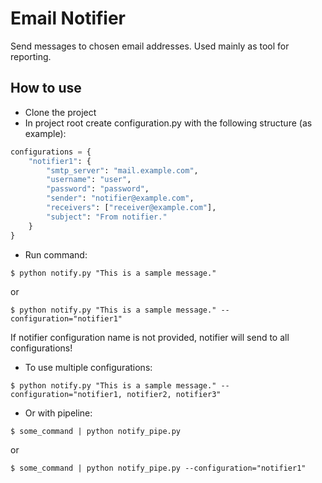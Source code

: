 # Email Notifier

Send messages to chosen email addresses. Used mainly as tool for reporting.

## How to use

- Clone the project
- In project root create configuration.py with the following structure (as example):

```python
configurations = {
    "notifier1": {
        "smtp_server": "mail.example.com",
        "username": "user",
        "password": "password",
        "sender": "notifier@example.com",
        "receivers": ["receiver@example.com"],
        "subject": "From notifier."
    }
}
```

- Run command:
```
$ python notify.py "This is a sample message."
```

or

```
$ python notify.py "This is a sample message." --configuration="notifier1"
```

If notifier configuration name is not provided, notifier will send to all configurations!

- To use multiple configurations:

```
$ python notify.py "This is a sample message." --configuration="notifier1, notifier2, notifier3"
```

- Or with pipeline:
```
$ some_command | python notify_pipe.py
```

or

```
$ some_command | python notify_pipe.py --configuration="notifier1"
```